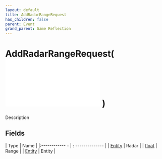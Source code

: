 ```yaml
---
layout: default
title: AddRadarRangeRequest
has_children: false
parent: Event
grand_parent: Game Reflection
---
```

# AddRadarRangeRequest( ![ EntityEventBase ](game-reflection/events/entity_event_base.md) )
Description 

## Fields
| Type | Name |
|:------------ - | : -------------- |
| [Entity](game-reflection/classes/entity.md) | Radar |
| [float](game-reflection/components/float.md) | Range |
| [Entity](game-reflection/classes/entity.md) | Entity |
